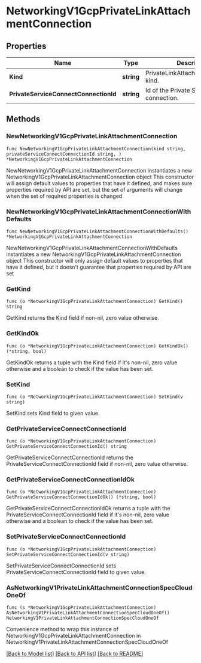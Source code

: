 # NetworkingV1GcpPrivateLinkAttachmentConnection

## Properties

Name | Type | Description | Notes
------------ | ------------- | ------------- | -------------
**Kind** | **string** | PrivateLinkAttachmentConnection kind. | 
**PrivateServiceConnectConnectionId** | **string** | Id of the Private Service connection. | [readonly] 

## Methods

### NewNetworkingV1GcpPrivateLinkAttachmentConnection

`func NewNetworkingV1GcpPrivateLinkAttachmentConnection(kind string, privateServiceConnectConnectionId string, ) *NetworkingV1GcpPrivateLinkAttachmentConnection`

NewNetworkingV1GcpPrivateLinkAttachmentConnection instantiates a new NetworkingV1GcpPrivateLinkAttachmentConnection object
This constructor will assign default values to properties that have it defined,
and makes sure properties required by API are set, but the set of arguments
will change when the set of required properties is changed

### NewNetworkingV1GcpPrivateLinkAttachmentConnectionWithDefaults

`func NewNetworkingV1GcpPrivateLinkAttachmentConnectionWithDefaults() *NetworkingV1GcpPrivateLinkAttachmentConnection`

NewNetworkingV1GcpPrivateLinkAttachmentConnectionWithDefaults instantiates a new NetworkingV1GcpPrivateLinkAttachmentConnection object
This constructor will only assign default values to properties that have it defined,
but it doesn't guarantee that properties required by API are set

### GetKind

`func (o *NetworkingV1GcpPrivateLinkAttachmentConnection) GetKind() string`

GetKind returns the Kind field if non-nil, zero value otherwise.

### GetKindOk

`func (o *NetworkingV1GcpPrivateLinkAttachmentConnection) GetKindOk() (*string, bool)`

GetKindOk returns a tuple with the Kind field if it's non-nil, zero value otherwise
and a boolean to check if the value has been set.

### SetKind

`func (o *NetworkingV1GcpPrivateLinkAttachmentConnection) SetKind(v string)`

SetKind sets Kind field to given value.


### GetPrivateServiceConnectConnectionId

`func (o *NetworkingV1GcpPrivateLinkAttachmentConnection) GetPrivateServiceConnectConnectionId() string`

GetPrivateServiceConnectConnectionId returns the PrivateServiceConnectConnectionId field if non-nil, zero value otherwise.

### GetPrivateServiceConnectConnectionIdOk

`func (o *NetworkingV1GcpPrivateLinkAttachmentConnection) GetPrivateServiceConnectConnectionIdOk() (*string, bool)`

GetPrivateServiceConnectConnectionIdOk returns a tuple with the PrivateServiceConnectConnectionId field if it's non-nil, zero value otherwise
and a boolean to check if the value has been set.

### SetPrivateServiceConnectConnectionId

`func (o *NetworkingV1GcpPrivateLinkAttachmentConnection) SetPrivateServiceConnectConnectionId(v string)`

SetPrivateServiceConnectConnectionId sets PrivateServiceConnectConnectionId field to given value.



### AsNetworkingV1PrivateLinkAttachmentConnectionSpecCloudOneOf

`func (s *NetworkingV1GcpPrivateLinkAttachmentConnection) AsNetworkingV1PrivateLinkAttachmentConnectionSpecCloudOneOf() NetworkingV1PrivateLinkAttachmentConnectionSpecCloudOneOf`

Convenience method to wrap this instance of NetworkingV1GcpPrivateLinkAttachmentConnection in NetworkingV1PrivateLinkAttachmentConnectionSpecCloudOneOf

[[Back to Model list]](../README.md#documentation-for-models) [[Back to API list]](../README.md#documentation-for-api-endpoints) [[Back to README]](../README.md)


